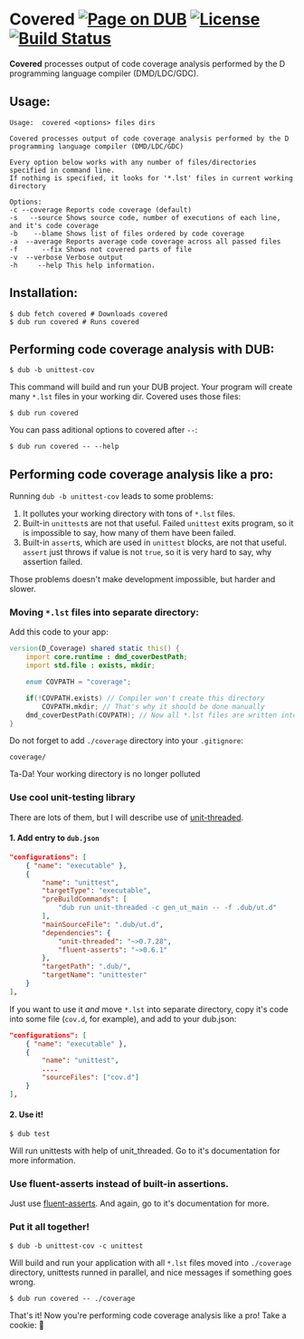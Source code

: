 Covered [![Page on DUB](https://img.shields.io/dub/v/covered.svg)](http://code.dlang.org/packages/covered) [![License](https://img.shields.io/dub/l/covered.svg)](https://github.com/ohdatboi/covered/blob/master/LICENSE) [![Build Status](https://travis-ci.org/ohdatboi/covered.svg?branch=master)](https://travis-ci.org/ohdatboi/covered)
=============

**Covered** processes output of code coverage analysis performed by the D programming language compiler (DMD/LDC/GDC).

## Usage:

```
Usage:	covered <options> files dirs

Covered processes output of code coverage analysis performed by the D programming language compiler (DMD/LDC/GDC)

Every option below works with any number of files/directories specified in command line.
If nothing is specified, it looks for '*.lst' files in current working directory

Options:
-c --coverage Reports code coverage (default)
-s   --source Shows source code, number of executions of each line, and it's code coverage
-b    --blame Shows list of files ordered by code coverage
-a  --average Reports average code coverage across all passed files
-f      --fix Shows not covered parts of file
-v  --verbose Verbose output
-h     --help This help information.
```

## Installation:

```
$ dub fetch covered # Downloads covered
$ dub run covered # Runs covered
```

## Performing code coverage analysis with DUB:

```
$ dub -b unittest-cov
```

This command will build and run your DUB project. Your program will create many `*.lst` files in your working dir. Covered uses those files:

```
$ dub run covered
```

You can pass aditional options to covered after `--`:
```
$ dub run covered -- --help
```

## Performing code coverage analysis like a pro:

Running `dub -b unittest-cov` leads to some problems:

1. It pollutes your working directory with tons of `*.lst` files.
2. Built-in `unittest`s are not that useful. Failed `unittest` exits program, so it is impossible to say, how many of them have been failed.
3. Built-in `assert`s, which are used in `unittest` blocks, are not that useful. `assert` just throws if value is not `true`, so it is very hard to say, why assertion failed.

Those problems doesn't make development impossible, but harder and slower.

### Moving `*.lst` files into separate directory:

Add this code to your app:

```D
version(D_Coverage) shared static this() {
	import core.runtime : dmd_coverDestPath;
	import std.file : exists, mkdir;

	enum COVPATH = "coverage";

	if(!COVPATH.exists) // Compiler won't create this directory
		COVPATH.mkdir; // That's why it should be done manually
	dmd_coverDestPath(COVPATH); // Now all *.lst files are written into ./coverage/ directory
}
```

Do not forget to add `./coverage` directory into your `.gitignore`:
```
coverage/
```

Ta-Da! Your working directory is no longer polluted

### Use cool unit-testing library

There are lots of them, but I will describe use of [unit-threaded](https://github.com/atilaneves/unit-threaded).

#### 1. Add entry to `dub.json`

```JSON
"configurations": [
	{ "name": "executable" },
	{
		"name": "unittest",
		"targetType": "executable",
		"preBuildCommands": [
			"dub run unit-threaded -c gen_ut_main -- -f .dub/ut.d"
		],
		"mainSourceFile": ".dub/ut.d",
		"dependencies": {
			"unit-threaded": "~>0.7.28",
			"fluent-asserts": "~>0.6.1"
		},
		"targetPath": ".dub/",
		"targetName": "unittester"
	}
],
```

If you want to use it *and* move `*.lst` into separate directory, copy it's code into some file (`cov.d`, for example), and add to your dub.json:

```JSON
"configurations": [
	{ "name": "executable" },
	{
		"name": "unittest",
		....
		"sourceFiles": ["cov.d"]
	}
],
```

#### 2. Use it!

```
$ dub test
```

Will run unittests with help of unit_threaded. Go to it's documentation for more information.

### Use fluent-asserts instead of built-in assertions.

Just use [fluent-asserts](https://github.com/gedaiu/fluent-asserts/). And again, go to it's documentation for more.

### Put it all together!

```
$ dub -b unittest-cov -c unittest
```

Will build and run your application with all `*.lst` files moved into `./coverage` directory, unittests runned in parallel, and nice messages if something goes wrong.

```
$ dub run covered -- ./coverage
```

That's it! Now you're performing code coverage analysis like a pro! Take a cookie: :cookie:
